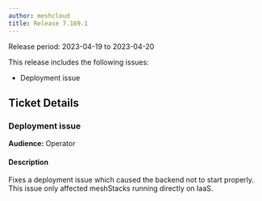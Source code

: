 ```yaml
---
author: meshcloud
title: Release 7.169.1
---
```


Release period: 2023-04-19 to 2023-04-20

This release includes the following issues:
* Deployment issue
<!--truncate-->

## Ticket Details
### Deployment issue
**Audience:** Operator


#### Description
Fixes a deployment issue which caused the backend not to start properly. This issue only affected meshStacks running directly on IaaS.

